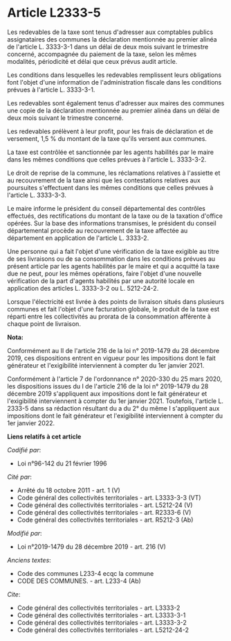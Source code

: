 # Article L2333-5

Les redevables de la taxe sont tenus d'adresser aux comptables publics assignataires des communes la déclaration mentionnée
au premier alinéa de l'article L. 3333-3-1 dans un délai de deux mois suivant le trimestre concerné, accompagnée du paiement
de la taxe, selon les mêmes modalités, périodicité et délai que ceux prévus audit article.

Les conditions dans lesquelles les redevables remplissent leurs obligations font l'objet d'une information de
l'administration fiscale dans les conditions prévues à l'article L. 3333-3-1.

Les redevables sont également tenus d'adresser aux maires des communes une copie de la déclaration mentionnée au premier
alinéa dans un délai de deux mois suivant le trimestre concerné.

Les redevables prélèvent à leur profit, pour les frais de déclaration et de versement, 1,5 % du montant de la taxe qu'ils
versent aux communes.

La taxe est contrôlée et sanctionnée par les agents habilités par le maire dans les mêmes conditions que celles prévues à
l'article L. 3333-3-2.

Le droit de reprise de la commune, les réclamations relatives à l'assiette et au recouvrement de la taxe ainsi que les
contestations relatives aux poursuites s'effectuent dans les mêmes conditions que celles prévues à l'article L. 3333-3-3.

Le maire informe le président du conseil départemental des contrôles effectués, des rectifications du montant de la taxe ou
de la taxation d'office opérées. Sur la base des informations transmises, le président du conseil départemental procède au
recouvrement de la taxe affectée au département en application de l'article L. 3333-2.

Une personne qui a fait l'objet d'une vérification de la taxe exigible au titre de ses livraisons ou de sa consommation dans
les conditions prévues au présent article par les agents habilités par le maire et qui a acquitté la taxe due ne peut, pour
les mêmes opérations, faire l'objet d'une nouvelle vérification de la part d'agents habilités par une autorité locale en
application des articles L. 3333-3-2 ou L. 5212-24-2. 

Lorsque l'électricité est livrée à des points de livraison situés dans plusieurs communes et fait l'objet d'une facturation
globale, le produit de la taxe est réparti entre les collectivités au prorata de la consommation afférente à chaque point de
livraison.

**Nota:**

Conformément au II de l'article 216 de la loi n° 2019-1479 du 28 décembre 2019, ces dispositions entrent en vigueur pour les
impositions dont le fait générateur et l'exigibilité interviennent à compter du 1er janvier 2021.

Conformément à l'article 7 de l'ordonnance n° 2020-330 du 25 mars 2020, les dispositions issues du I de l'article 216 de la
loi n° 2019-1479 du 28 décembre 2019 s'appliquent aux impositions dont le fait générateur et l'exigibilité interviennent à
compter du 1er janvier 2021. Toutefois, l'article L. 2333-5 dans sa rédaction résultant du a du 2° du même I s'appliquent aux
impositions dont le fait générateur et l'exigibilité interviennent à compter du 1er janvier 2022.

**Liens relatifs à cet article**

_Codifié par_:

  - Loi n°96-142 du 21 février 1996

_Cité par_:

  - Arrêté du 18 octobre 2011 - art. 1 (V)
  - Code général des collectivités territoriales - art. L3333-3-3 (VT)
  - Code général des collectivités territoriales - art. L5212-24 (V)
  - Code général des collectivités territoriales - art. R2333-6 (V)
  - Code général des collectivités territoriales - art. R5212-3 (Ab)

_Modifié par_:

  - Loi n°2019-1479 du 28 décembre 2019 - art. 216 (V)

_Anciens textes_:

  - Code des communes L233-4 ecqc la commune
  - CODE DES COMMUNES. - art. L233-4 (Ab)

_Cite_:

  - Code général des collectivités territoriales - art. L3333-2
  - Code général des collectivités territoriales - art. L3333-3-1
  - Code général des collectivités territoriales - art. L3333-3-2
  - Code général des collectivités territoriales - art. L5212-24-2

